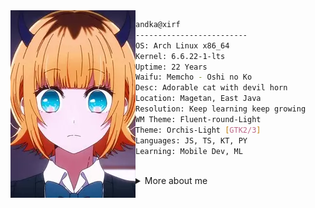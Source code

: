 <img align="left" src="images/pisu_200x300.webp" alt="MemCho" height="300" />

```bash
andka@xirf
-------------------------
OS: Arch Linux x86_64
Kernel: 6.6.22-1-lts
Uptime: 22 Years
Waifu: Memcho - Oshi no Ko
Desc: Adorable cat with devil horn
Location: Magetan, East Java
Resolution: Keep learning keep growing
WM Theme: Fluent-round-Light
Theme: Orchis-Light [GTK2/3]
Languages: JS, TS, KT, PY
Learning: Mobile Dev, ML
```

<br>
<details>
<summary>More about me</summary>

<a href="https://github.com/xirf/xirf">
  <picture>
  <source
    srcset="https://github-readme-stats.vercel.app/api?username=xirf&theme=catppuccin_mocha"
    media="(prefers-color-scheme: dark)"
  />
  <source
    srcset="https://github-readme-stats.vercel.app/api?username=xirf&theme=catppuccin_latte"
    media="(prefers-color-scheme: light), (prefers-color-scheme: no-preference)"
  />
  <img src="https://github-readme-stats.vercel.app/api?username=xirf" />
</picture>
  
</a>
<a href="https://github.com/xirf/xirf">
  <picture>
  <source
    srcset="https://github-readme-stats.vercel.app/api/top-langs?username=xirf&layout=compact&langs_count=8&card_width=320&theme=catppuccin_mocha"
    media="(prefers-color-scheme: dark)"
  />
  <source
    srcset="https://github-readme-stats.vercel.app/api/top-langs?username=xirf&layout=compact&langs_count=8&card_width=320&theme=catppuccin_latte"
    media="(prefers-color-scheme: light), (prefers-color-scheme: no-preference)"
  />
  <img src="https://github-readme-stats.vercel.app/api/top-langs?username=xirf&layout=compact&langs_count=8&card_width=320" />
</picture>
</a>

</details>
